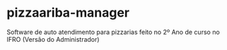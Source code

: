 # pizzaariba-manager
Software de auto atendimento para pizzarias feito no 2º Ano de curso no IFRO (Versão do Administrador)
